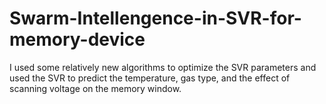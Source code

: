 # Swarm-Intellengence-in-SVR-for-memory-device
I used some relatively new algorithms to optimize the SVR parameters and used the SVR to predict the temperature, gas type, and the effect of scanning voltage on the memory window.
